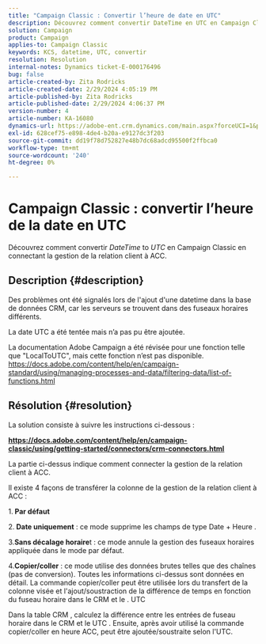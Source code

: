 ```yaml
---
title: "Campaign Classic : Convertir l’heure de date en UTC"
description: Découvrez comment convertir DateTime en UTC en Campaign Classic
solution: Campaign
product: Campaign
applies-to: Campaign Classic
keywords: KCS, datetime, UTC, convertir
resolution: Resolution
internal-notes: Dynamics ticket-E-000176496
bug: false
article-created-by: Zita Rodricks
article-created-date: 2/29/2024 4:05:19 PM
article-published-by: Zita Rodricks
article-published-date: 2/29/2024 4:06:37 PM
version-number: 4
article-number: KA-16080
dynamics-url: https://adobe-ent.crm.dynamics.com/main.aspx?forceUCI=1&pagetype=entityrecord&etn=knowledgearticle&id=dcffda52-1cd7-ee11-9078-000d3a3110f0
exl-id: 628cef75-e898-4de4-b20a-e9127dc3f203
source-git-commit: dd19f78d752827e48b7dc68adcd95500f2ffbca0
workflow-type: tm+mt
source-wordcount: '240'
ht-degree: 0%

---
```


# Campaign Classic : convertir l’heure de la date en UTC


Découvrez comment convertir *DateTime* to *UTC* en Campaign Classic en connectant la gestion de la relation client à ACC.

## Description {#description}


Des problèmes ont été signalés lors de l&#39;ajout d&#39;une datetime dans la base de données CRM, car les serveurs se trouvent dans des fuseaux horaires différents.

La date UTC a été tentée mais n’a pas pu être ajoutée.

La documentation Adobe Campaign a été révisée pour une fonction telle que &quot;LocalToUTC&quot;, mais cette fonction n’est pas disponible.
https://docs.adobe.com/content/help/en/campaign-standard/using/managing-processes-and-data/filtering-data/list-of-functions.html


## Résolution {#resolution}


La solution consiste à suivre les instructions ci-dessous :

<u><b>https://docs.adobe.com/content/help/en/campaign-classic/using/getting-started/connectors/crm-connectors.html </b></u>

La partie ci-dessus indique comment connecter la gestion de la relation client à ACC.

Il existe 4 façons de transférer la colonne de la gestion de la relation client à ACC :

1.<b> Par défaut </b>

2.<b> Date uniquement</b> : ce mode supprime les champs de type Date + Heure .

3.<b>Sans décalage horaire</b>t : ce mode annule la gestion des fuseaux horaires appliquée dans le mode par défaut.

4.<b>Copier/coller</b> : ce mode utilise des données brutes telles que des chaînes (pas de conversion). Toutes les informations ci-dessus sont données en détail. La commande copier/coller peut être utilisée lors du transfert de la colonne visée et l&#39;ajout/soustraction de la différence de temps en fonction du fuseau horaire dans le CRM et le . UTC

Dans la table CRM , calculez la différence entre les entrées de fuseau horaire dans le CRM et le UTC . Ensuite, après avoir utilisé la commande copier/coller en heure ACC, peut être ajoutée/soustraite selon l&#39;UTC.

